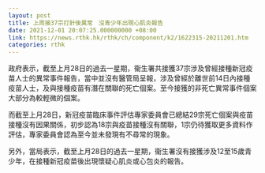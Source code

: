 ```yaml
---
layout: post
title: 上周接37宗打針後異常　沒青少年出現心肌炎報告　
date: 2021-12-01 20:07:25.000000000 +08:00
link: https://news.rthk.hk/rthk/ch/component/k2/1622315-20211201.htm
categories: rthk
---
```


政府表示，截至上月28日的過去一星期，衞生署共接獲37宗涉及曾經接種新冠疫苗人士的異常事件報告，當中並沒有醫管局呈報，涉及曾經於離世前14日內接種疫苗人士，及與接種疫苗有潛在關聯的死亡個案。至今接獲的非死亡異常事件個案大部分為較輕微的個案。

而截至上月28日，新冠疫苗臨床事件評估專家委員會已總結29宗死亡個案與疫苗接種沒有因果關係，初步認為18宗與疫苗接種沒有關聯，1宗仍待獲取更多資料作評估，專家委員會認為至今並未發現有不尋常的現象。

另外，當局表示，截至上月28日的過去一星期，衞生署沒有接獲涉及12至15歲青少年，在接種新冠疫苗後出現懷疑心肌炎或心包炎的報告。
